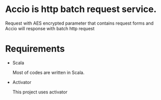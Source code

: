 Accio is http batch request service.
=================================

Request with AES encrypted parameter that contains request forms and Accio will response with batch http request

Requirements
===========

- Scala

  Most of codes are written in Scala.

- Activator

  This project uses activator
